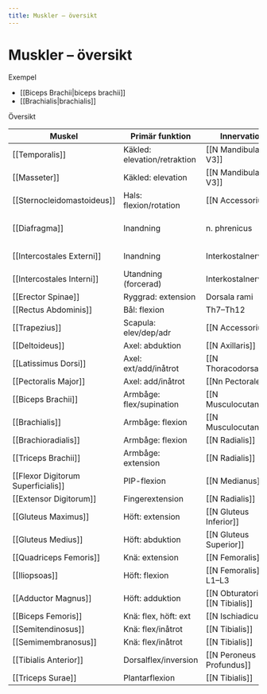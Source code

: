 ```yaml
---
title: Muskler – översikt
---
```


# Muskler – översikt


Exempel
- [[Biceps Brachii|biceps brachii]]
- [[Brachialis|brachialis]]

Översikt

| Muskel                             | Primär funktion              | Innervation                         |                              |
| ---------------------------------- | ---------------------------- | ----------------------------------- | ---------------------------- |
| [[Temporalis]]                     | Käkled: elevation/retraktion | [[N Mandibularis V3]]               |                              |
| [[Masseter]]                       | Käkled: elevation            | [[N Mandibularis V3]]               | Tuggmuskel                   |
| [[Sternocleidomastoideus]]         | Hals: flexion/rotation       | [[N Accessorius]]                   |                              |
| [[Diafragma]]                      | Inandning                    | n. phrenicus                        | Håller upp hjärta och lungor |
| [[Intercostales Externi]]          | Inandning                    | Interkostalnerver                   | Mellan revben                |
| [[Intercostales Interni]]          | Utandning (forcerad)         | Interkostalnerver                   | Mellan revben                |
| [[Erector Spinae]]                 | Ryggrad: extension           | Dorsala rami                        | Ryggmuskel                   |
| [[Rectus Abdominis]]               | Bål: flexion                 | Th7–Th12                            | Magmuskel                    |
| [[Trapezius]]                      | Scapula: elev/dep/adr        | [[N Accessorius]]                   |                              |
| [[Deltoideus]]                     | Axel: abduktion              | [[N Axillaris]]                     |                              |
| [[Latissimus Dorsi]]               | Axel: ext/add/inåtrot        | [[N Thoracodorsalis]]               |                              |
| [[Pectoralis Major]]               | Axel: add/inåtrot            | [[Nn Pectorales]]                   | Bröstmuskel                  |
| [[Biceps Brachii]]                 | Armbåge: flex/supination     | [[N Musculocutaneus]]               | Ventralt om humerus          |
| [[Brachialis]]                     | Armbåge: flexion             | [[N Musculocutaneus]]               |                              |
| [[Brachioradialis]]                | Armbåge: flexion             | [[N Radialis]]                      |                              |
| [[Triceps Brachii]]                | Armbåge: extension           | [[N Radialis]]                      | Dorsalt om humerus           |
| [[Flexor Digitorum Superficialis]] | PIP-flexion                  | [[N Medianus]]                      |                              |
| [[Extensor Digitorum]]             | Fingerextension              | [[N Radialis]]                      |                              |
| [[Gluteus Maximus]]                | Höft: extension              | [[N Gluteus Inferior]]              |                              |
| [[Gluteus Medius]]                 | Höft: abduktion              | [[N Gluteus Superior]]              |                              |
| [[Quadriceps Femoris]]             | Knä: extension               | [[N Femoralis]]                     |                              |
| [[Iliopsoas]]                      | Höft: flexion                | [[N Femoralis]] / L1–L3             |                              |
| [[Adductor Magnus]]                | Höft: adduktion              | [[N Obturatorius]] / [[N Tibialis]] |                              |
| [[Biceps Femoris]]                 | Knä: flex, höft: ext         | [[N Ischiadicus]]                   |                              |
| [[Semitendinosus]]                 | Knä: flex/inåtrot            | [[N Tibialis]]                      |                              |
| [[Semimembranosus]]                | Knä: flex/inåtrot            | [[N Tibialis]]                      |                              |
| [[Tibialis Anterior]]              | Dorsalflex/inversion         | [[N Peroneus Profundus]]            |                              |
| [[Triceps Surae]]                  | Plantarflexion               | [[N Tibialis]]                      |                              |
